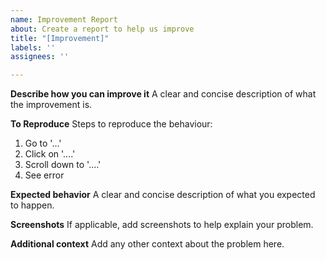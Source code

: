 ```yaml
---
name: Improvement Report
about: Create a report to help us improve
title: "[Improvement]"
labels: ''
assignees: ''

---
```


**Describe how you can improve it**
A clear and concise description of what the improvement is.

**To Reproduce**
Steps to reproduce the behaviour:
1. Go to '...'
2. Click on '....'
3. Scroll down to '....'
4. See error

**Expected behavior**
A clear and concise description of what you expected to happen.

**Screenshots**
If applicable, add screenshots to help explain your problem.

**Additional context**
Add any other context about the problem here.
